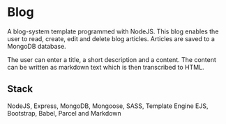# Blog

A blog-system template programmed with NodeJS. This blog enables the user to read, create, edit and delete blog articles. Articles are saved to a MongoDB database.

The user can enter a title, a short description and a content. The content can be written as markdown text which is then transcribed to HTML.

## Stack

NodeJS, Express, MongoDB, Mongoose, SASS, Template Engine EJS, Bootstrap, Babel, Parcel and Markdown
